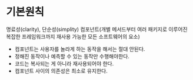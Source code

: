 # 기본원칙
명료성(clarity), 단순성(simplity)
컴포넌트(개별 메서드부터 여러 패키지로 이루어진 복잡한 프레임워크까지 재사용 가능한 모든 소프트웨어의 요소)

- 컴포넌트는 사용자를 놀라게 하는 동작을 해서는 절대 안된다. 
- 정해진 동작이나 예측할 수 있는 동작만 수행해야한다.
- 코드는 복사되는 게 아니라 재사용되어야 한다.
- 컴포넌트 사이의 의존성은 최소로 유지한다.
